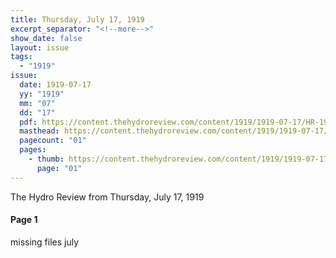 ```yaml
---
title: Thursday, July 17, 1919
excerpt_separator: "<!--more-->"
show_date: false
layout: issue
tags:
  - "1919"
issue:
  date: 1919-07-17
  yy: "1919"
  mm: "07"
  dd: "17"
  pdf: https://content.thehydroreview.com/content/1919/1919-07-17/HR-1919-07-17.pdf
  masthead: https://content.thehydroreview.com/content/1919/1919-07-17/masthead/HR-1919-07-17.jpg
  pagecount: "01"
  pages:
    - thumb: https://content.thehydroreview.com/content/1919/1919-07-17/thumbnails/HR-1919-07-17-01.jpg
      page: "01"
---
```


The Hydro Review from Thursday, July 17, 1919

<!--more-->

<h4>Page 1</h4>
<p>missing files july</p>

